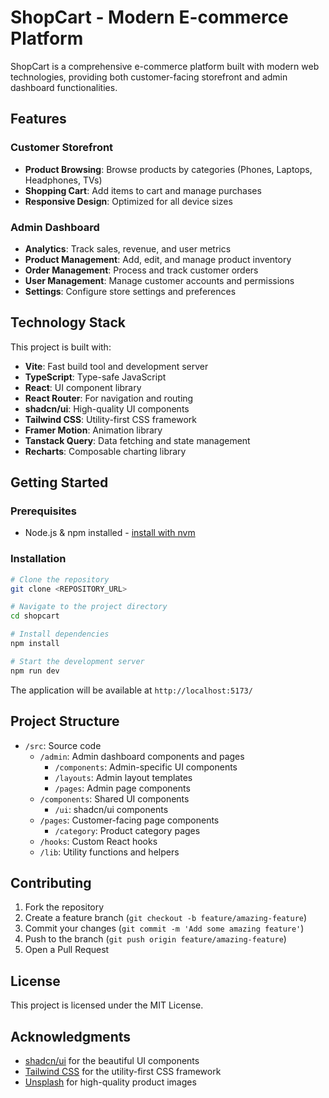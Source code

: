 
# ShopCart - Modern E-commerce Platform

ShopCart is a comprehensive e-commerce platform built with modern web technologies, providing both customer-facing storefront and admin dashboard functionalities.

## Features

### Customer Storefront
- **Product Browsing**: Browse products by categories (Phones, Laptops, Headphones, TVs)
- **Shopping Cart**: Add items to cart and manage purchases
- **Responsive Design**: Optimized for all device sizes

### Admin Dashboard
- **Analytics**: Track sales, revenue, and user metrics
- **Product Management**: Add, edit, and manage product inventory
- **Order Management**: Process and track customer orders
- **User Management**: Manage customer accounts and permissions
- **Settings**: Configure store settings and preferences

## Technology Stack

This project is built with:

- **Vite**: Fast build tool and development server
- **TypeScript**: Type-safe JavaScript
- **React**: UI component library
- **React Router**: For navigation and routing
- **shadcn/ui**: High-quality UI components
- **Tailwind CSS**: Utility-first CSS framework
- **Framer Motion**: Animation library
- **Tanstack Query**: Data fetching and state management
- **Recharts**: Composable charting library

## Getting Started

### Prerequisites
- Node.js & npm installed - [install with nvm](https://github.com/nvm-sh/nvm#installing-and-updating)

### Installation

```sh
# Clone the repository
git clone <REPOSITORY_URL>

# Navigate to the project directory
cd shopcart

# Install dependencies
npm install

# Start the development server
npm run dev
```

The application will be available at `http://localhost:5173/`

## Project Structure

- `/src`: Source code
  - `/admin`: Admin dashboard components and pages
    - `/components`: Admin-specific UI components
    - `/layouts`: Admin layout templates
    - `/pages`: Admin page components
  - `/components`: Shared UI components
    - `/ui`: shadcn/ui components
  - `/pages`: Customer-facing page components
    - `/category`: Product category pages
  - `/hooks`: Custom React hooks
  - `/lib`: Utility functions and helpers

## Contributing

1. Fork the repository
2. Create a feature branch (`git checkout -b feature/amazing-feature`)
3. Commit your changes (`git commit -m 'Add some amazing feature'`)
4. Push to the branch (`git push origin feature/amazing-feature`)
5. Open a Pull Request

## License

This project is licensed under the MIT License.

## Acknowledgments

- [shadcn/ui](https://ui.shadcn.com/) for the beautiful UI components
- [Tailwind CSS](https://tailwindcss.com/) for the utility-first CSS framework
- [Unsplash](https://unsplash.com/) for high-quality product images
